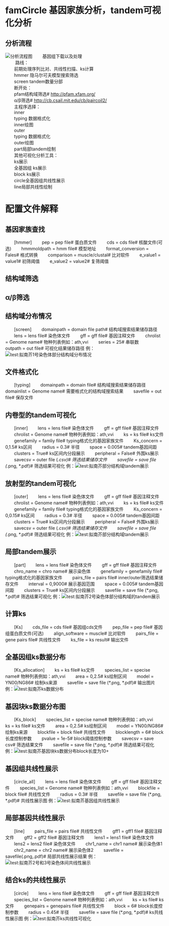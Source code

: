 # famCircle 基因家族分析，tandem可视化分析

## 分析流程
![分析流程图](https://images.gitee.com/uploads/images/2021/0717/124804_dc342bac_8074509.png "famCircle.png")
&ensp;&ensp;&ensp;&ensp;基因组下载以及处理  
&ensp;&ensp;&ensp;&ensp;	路线：  
		&ensp;&ensp;&ensp;&ensp;前期处理序列比对、共线性扫描、ks计算  
		&ensp;&ensp;&ensp;&ensp;hmmer 隐马尔可夫模型搜索筛选  
		&ensp;&ensp;&ensp;&ensp;screen tandem数量分部  
			&ensp;&ensp;&ensp;&ensp;断开处：  
				&ensp;&ensp;&ensp;&ensp;pfam结构域筛选# http://pfam.xfam.org/  
				&ensp;&ensp;&ensp;&ensp;α/β筛选# http://cb.csail.mit.edu/cb/paircoil2/  
		&ensp;&ensp;&ensp;&ensp;主程序选择：  
			&ensp;&ensp;&ensp;&ensp;inner  
				&ensp;&ensp;&ensp;&ensp;typing 数据格式化  
				&ensp;&ensp;&ensp;&ensp;inner绘图  
			&ensp;&ensp;&ensp;&ensp;outer  
				&ensp;&ensp;&ensp;&ensp;typing 数据格式化  
				&ensp;&ensp;&ensp;&ensp;outer绘图  
		&ensp;&ensp;&ensp;&ensp;part局部tandem绘制  
        &ensp;&ensp;&ensp;&ensp;其他可视化分析工具：  
		&ensp;&ensp;&ensp;&ensp;ks展示  
			&ensp;&ensp;&ensp;&ensp;全基因组 ks展示  
			&ensp;&ensp;&ensp;&ensp;block ks展示  
		&ensp;&ensp;&ensp;&ensp;circle全基因组共线性展示  
		&ensp;&ensp;&ensp;&ensp;line局部共线性绘制  


# 配置文件解释
## 基因家族查找
&ensp;&ensp;&ensp;&ensp;[hmmer]
&ensp;&ensp;&ensp;&ensp;pep = pep file# 蛋白质文件
&ensp;&ensp;&ensp;&ensp;cds = cds file# 核酸文件(可选)
&ensp;&ensp;&ensp;&ensp;hmmmoldpath = hmm file# 模型地址
&ensp;&ensp;&ensp;&ensp;format_conversion = Fales# 格式转换
&ensp;&ensp;&ensp;&ensp;comparison = muscle/clustal# 比对软件
&ensp;&ensp;&ensp;&ensp;e_value1 = value1# 初筛阈值
&ensp;&ensp;&ensp;&ensp;e_value2 = value2# 复筛阈值

## 结构域筛选
## α/β筛选

## 结构域分布情况
&ensp;&ensp;&ensp;&ensp;[screen]
&ensp;&ensp;&ensp;&ensp;domainpath = domain file path# 结构域搜索结果储存路径
&ensp;&ensp;&ensp;&ensp;lens = lens file# 染色体文件
&ensp;&ensp;&ensp;&ensp;gff = gff file# 基因注释文件
&ensp;&ensp;&ensp;&ensp;chrolist = Genome name# 物种列表例如：ath,vvi
&ensp;&ensp;&ensp;&ensp;series = 25# 串联数
&ensp;&ensp;&ensp;&ensp;outpath = out file# 可视化结果储存路径
例：![test:拟南芥1号染色体部分结构域分布情况](https://images.gitee.com/uploads/images/2021/0717/131138_a2661e2b_8074509.png "ath1.png")

## 文件格式化
&ensp;&ensp;&ensp;&ensp;[typing]
&ensp;&ensp;&ensp;&ensp;domainpath = domain file# 结构域搜索结果储存路径
&ensp;&ensp;&ensp;&ensp;domainlist = Genome name# 需要格式化的结构域搜索结果
&ensp;&ensp;&ensp;&ensp;savefile = out file# 保存文件

## 内卷型的tandem可视化
&ensp;&ensp;&ensp;&ensp;[inner]
&ensp;&ensp;&ensp;&ensp;lens = lens file# 染色体文件
&ensp;&ensp;&ensp;&ensp;gff = gff file# 基因注释文件
&ensp;&ensp;&ensp;&ensp;chrolist = Genome name# 物种列表例如：ath,vvi
&ensp;&ensp;&ensp;&ensp;ks = ks file# ks文件
&ensp;&ensp;&ensp;&ensp;genefamily = famliy file# typing格式化的基因家族文件
&ensp;&ensp;&ensp;&ensp;Ks_concern = 0,1.5# ks区间
&ensp;&ensp;&ensp;&ensp;radius = 0.3# 半径
&ensp;&ensp;&ensp;&ensp;space = 0.005# tandem基因间距
&ensp;&ensp;&ensp;&ensp;clusters = True# ks区间内分段展示
&ensp;&ensp;&ensp;&ensp;peripheral = False# 外围ks展示
&ensp;&ensp;&ensp;&ensp;savecsv = outer file (*.csv)# 筛选结果储存文件
&ensp;&ensp;&ensp;&ensp;savefile = save file (*.png, *.pdf)# 筛选结果可视化
例：![test:拟南芥部分结构域tandem展示](https://images.gitee.com/uploads/images/2021/0717/132312_93086faa_8074509.png "test.inner.png")

## 放射型的tandem可视化
&ensp;&ensp;&ensp;&ensp;[outer]
&ensp;&ensp;&ensp;&ensp;lens = lens file# 染色体文件
&ensp;&ensp;&ensp;&ensp;gff = gff file# 基因注释文件
&ensp;&ensp;&ensp;&ensp;chrolist = Genome name# 物种列表例如：ath,vvi
&ensp;&ensp;&ensp;&ensp;ks = ks file# ks文件
&ensp;&ensp;&ensp;&ensp;genefamily = famliy file# typing格式化的基因家族文件
&ensp;&ensp;&ensp;&ensp;Ks_concern = 0,0.15# ks区间
&ensp;&ensp;&ensp;&ensp;radius = 0.3# 半径
&ensp;&ensp;&ensp;&ensp;space = 0.005# tandem基因间距
&ensp;&ensp;&ensp;&ensp;clusters = True# ks区间内分段展示
&ensp;&ensp;&ensp;&ensp;peripheral = False# 外围ks展示
&ensp;&ensp;&ensp;&ensp;savecsv = outer file (*.csv)# 筛选结果储存文件
&ensp;&ensp;&ensp;&ensp;savefile = save file (*.png, *.pdf)# 筛选结果可视化
例：![test:拟南芥部分结构域tandem展示](https://images.gitee.com/uploads/images/2021/0717/135152_5bdfd054_8074509.png "test.outer.png")

## 局部tandem展示
&ensp;&ensp;&ensp;&ensp;[part]
&ensp;&ensp;&ensp;&ensp;lens = lens file# 染色体文件
&ensp;&ensp;&ensp;&ensp;gff = gff file# 基因注释文件
&ensp;&ensp;&ensp;&ensp;chro_name = chro name# 展示染色体
&ensp;&ensp;&ensp;&ensp;genefamily = genefamily file# typing格式化的基因家族文件
&ensp;&ensp;&ensp;&ensp;pairs_file = pairs file# inner/outer筛选结果储存文件
&ensp;&ensp;&ensp;&ensp;interval = 0,9000# 展示基因范围
&ensp;&ensp;&ensp;&ensp;space = 0.005# tandem基因间距
&ensp;&ensp;&ensp;&ensp;clusters = True# ks区间内分段展示
&ensp;&ensp;&ensp;&ensp;savefile = save file (*.png, *.pdf)# 筛选结果可视化
例：![test:拟南芥2号染色体部分结构域的tandem展示](https://images.gitee.com/uploads/images/2021/0717/133034_2af62f7f_8074509.png "test.part.png")



## 计算ks
&ensp;&ensp;&ensp;&ensp;[Ks]
&ensp;&ensp;&ensp;&ensp;cds_file = 	cds file# 基因组cds文件
&ensp;&ensp;&ensp;&ensp;pep_file = 	pep file# 基因组蛋白质文件(可选)
&ensp;&ensp;&ensp;&ensp;align_software = muscle# 比对软件
&ensp;&ensp;&ensp;&ensp;pairs_file = gene pairs file# 共线性文件
&ensp;&ensp;&ensp;&ensp;ks_file = ks result# 输出文件

## 全基因组ks数据分布
&ensp;&ensp;&ensp;&ensp;[Ks_allocation]
&ensp;&ensp;&ensp;&ensp;ks = ks file# ks文件
&ensp;&ensp;&ensp;&ensp;species_list = specise name# 物种列表例如：ath,vvi
&ensp;&ensp;&ensp;&ensp;area = 0,2.5# ks绘制区间
&ensp;&ensp;&ensp;&ensp;model = YN00/NG86# 绘制ks来源
&ensp;&ensp;&ensp;&ensp;savefile = save file (*.png, *.pdf)# 输出图片
例：![test:拟南芥ks数据分布](https://images.gitee.com/uploads/images/2021/0717/125414_357dd5c8_8074509.png "test.collinearity.ks.all.png")

## 基因块ks数据分布图
&ensp;&ensp;&ensp;&ensp;[Ks_block]
&ensp;&ensp;&ensp;&ensp;species_list = specise name# 物种列表例如：ath,vvi
&ensp;&ensp;&ensp;&ensp;ks = ks file# ks文件
&ensp;&ensp;&ensp;&ensp;area = 0,2.5# ks绘制区间
&ensp;&ensp;&ensp;&ensp;model = YN00/NG86# 绘制ks来源
&ensp;&ensp;&ensp;&ensp;blockfile = block file# 共线性文件
&ensp;&ensp;&ensp;&ensp;blocklength = 6# block长度控制参数
&ensp;&ensp;&ensp;&ensp;pvalue = 1e-5# block阈值控制参数
&ensp;&ensp;&ensp;&ensp;savecsv = save csv# 筛选结果文件
&ensp;&ensp;&ensp;&ensp;savefile = save file (*.png, *.pdf)# 筛选结果可视化
例：![test:拟南芥基因块ks数据分布block长度为10+](https://images.gitee.com/uploads/images/2021/0717/125847_77aaf58a_8074509.png "test.collinearity.ks.block.png")

## 基因组共线性展示
&ensp;&ensp;&ensp;&ensp;[circle_all]
&ensp;&ensp;&ensp;&ensp;lens = lens file# 染色体文件
&ensp;&ensp;&ensp;&ensp;gff = gff file# 基因注释文件
&ensp;&ensp;&ensp;&ensp;species_list = Genome name# 物种列表例如：ath,vvi
&ensp;&ensp;&ensp;&ensp;blockfile = block file# 共线性文件
&ensp;&ensp;&ensp;&ensp;radius = 0.3# 半径
&ensp;&ensp;&ensp;&ensp;savefile = save file (*.png, *.pdf)# 共线性展示图
例：![test:拟南芥基因组共线性展示](https://images.gitee.com/uploads/images/2021/0717/135043_4acd1719_8074509.png "test.collinearity.circle.all.png")

## 局部基因共线性展示
&ensp;&ensp;&ensp;&ensp;[line]
&ensp;&ensp;&ensp;&ensp;pairs_file = pairs file# 共线性文件
&ensp;&ensp;&ensp;&ensp;gff1 =  gff1 file# 基因注释文件
&ensp;&ensp;&ensp;&ensp;gff2 =  gff2 file# 基因注释文件
&ensp;&ensp;&ensp;&ensp;lens1 = lens1 file# 染色体文件
&ensp;&ensp;&ensp;&ensp;lens2 = lens2 file# 染色体文件
&ensp;&ensp;&ensp;&ensp;chr1_name =  chr1 name# 展示染色体1
&ensp;&ensp;&ensp;&ensp;chr2_name =  chr2 name# 展示染色体2
&ensp;&ensp;&ensp;&ensp;savefile = savefile(.png,.pdf)# 局部共线性展示结果
例：![test:拟南芥2号和3号染色体间共线性展示](https://images.gitee.com/uploads/images/2021/0717/131629_dd9e4e79_8074509.png "test.line.png")

## 结合ks的共线性展示
&ensp;&ensp;&ensp;&ensp;[circle]
&ensp;&ensp;&ensp;&ensp;lens = lens file# 染色体文件
&ensp;&ensp;&ensp;&ensp;gff = gff file# 基因注释文件
&ensp;&ensp;&ensp;&ensp;species_list = Genome name# 物种列表例如：ath,vvi
&ensp;&ensp;&ensp;&ensp;ks = ks file# ks文件
&ensp;&ensp;&ensp;&ensp;genepairs = genepairs file# 共线性文件
&ensp;&ensp;&ensp;&ensp;block = 6# block长度控制参数
&ensp;&ensp;&ensp;&ensp;radius = 0.45# 半径
&ensp;&ensp;&ensp;&ensp;savefile = save file (*.png, *.pdf)# ks共线性展示图
例：![test:拟南芥ks共线性可视化](https://images.gitee.com/uploads/images/2021/0717/135435_0c4f7f81_8074509.png "test.collinearity.circle.png")

